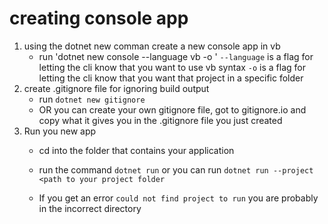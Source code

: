 # creating console app
1. using the dotnet new comman create a new console app in vb
    - run 'dotnet new console --language vb -o <Name of your application>'
    `--language` is a flag for letting the cli know that you want to use vb syntax
    `-o` is a flag for letting the cli know that you want that project in a specific folder
2. create .gitignore file for ignoring build output
    - run `dotnet new gitignore`
    - OR you can create your own gitignore file, got to gitignore.io and copy what it gives you in the .gitignore file you just created
3. Run you new app
    - cd into the folder that contains your application
    - run the command `dotnet run` or you can run `dotnet run --project <path to your project folder`

    - If you get an error `could not find project to run` you are probably in the incorrect directory